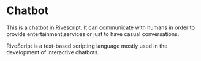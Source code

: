 # Chatbot
This is a chatbot in Rivescript. It can communicate with humans in order to provide entertainment,services or just to have casual conversations.

RiveScript is a text-based scripting language mostly used in the development of interactive chatbots.
